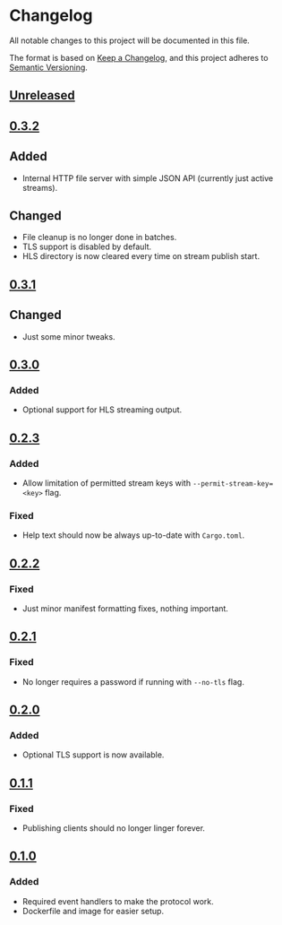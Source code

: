 # Changelog

All notable changes to this project will be documented in this file.

The format is based on [Keep a Changelog](https://keepachangelog.com/en/1.0.0/),
and this project adheres to [Semantic Versioning](https://semver.org/spec/v2.0.0.html).


## [Unreleased]


## [0.3.2]
## Added
- Internal HTTP file server with simple JSON API (currently just active streams).

## Changed
- File cleanup is no longer done in batches.
- TLS support is disabled by default.
- HLS directory is now cleared every time on stream publish start.


## [0.3.1]
## Changed
- Just some minor tweaks.


## [0.3.0]

### Added
- Optional support for HLS streaming output.


## [0.2.3]

### Added
- Allow limitation of permitted stream keys with `--permit-stream-key=<key>` flag.

### Fixed
- Help text should now be always up-to-date with `Cargo.toml`.


## [0.2.2]

### Fixed
- Just minor manifest formatting fixes, nothing important.


## [0.2.1]

### Fixed
- No longer requires a password if running with `--no-tls` flag.


## [0.2.0]

### Added
- Optional TLS support is now available.


## [0.1.1]

### Fixed
- Publishing clients should no longer linger forever.


## [0.1.0]

### Added
- Required event handlers to make the protocol work.
- Dockerfile and image for easier setup.


<!-- links -->

[Unreleased]: https://gitlab.com/valeth/javelin/tree/develop
[0.3.2]: https://gitlab.com/valeth/javelin/tree/0.3.2
[0.3.1]: https://gitlab.com/valeth/javelin/tree/0.3.1
[0.3.0]: https://gitlab.com/valeth/javelin/tree/0.3.0
[0.2.3]: https://gitlab.com/valeth/javelin/tree/0.2.3
[0.2.2]: https://gitlab.com/valeth/javelin/tree/0.2.2
[0.2.1]: https://gitlab.com/valeth/javelin/tree/0.2.1
[0.2.0]: https://gitlab.com/valeth/javelin/tree/0.2.0
[0.1.1]: https://gitlab.com/valeth/javelin/tree/0.1.1
[0.1.0]: https://gitlab.com/valeth/javelin/tree/0.1.0
